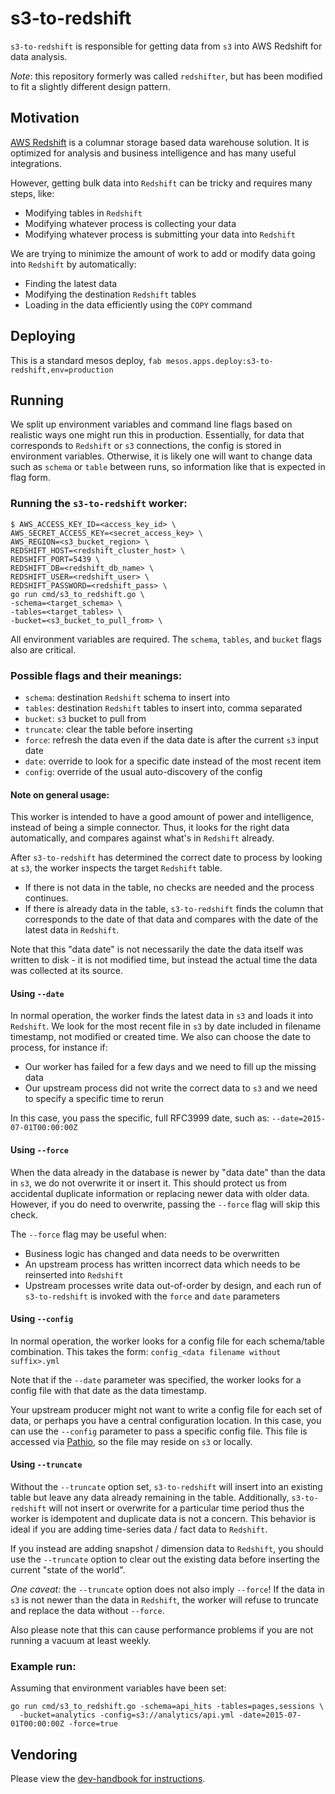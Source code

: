 # s3-to-redshift

`s3-to-redshift` is responsible for getting data from `s3` into AWS Redshift for data analysis.

*Note*: this repository formerly was called `redshifter`, but has been modified to fit a slightly different design pattern.

## Motivation

[AWS Redshift](http://aws.amazon.com/redshift/) is a columnar storage based data warehouse solution.
It is optimized for analysis and business intelligence and has many useful integrations.

However, getting bulk data into `Redshift` can be tricky and requires many steps, like:
- Modifying tables in `Redshift`
- Modifying whatever process is collecting your data
- Modifying whatever process is submitting your data into `Redshift`

We are trying to minimize the amount of work to add or modify data going into `Redshift` by automatically:
- Finding the latest data
- Modifying the destination `Redshift` tables
- Loading in the data efficiently using the `COPY` command

## Deploying

This is a standard mesos deploy, `fab mesos.apps.deploy:s3-to-redshift,env=production`

## Running

We split up environment variables and command line flags based on realistic ways one might run this in production.
Essentially, for data that corresponds to `Redshift` or `s3` connections, the config is stored in environment variables.
Otherwise, it is likely one will want to change data such as `schema` or `table` between runs, so information like that is expected in flag form.

### Running the `s3-to-redshift` worker:

```
$ AWS_ACCESS_KEY_ID=<access_key_id> \
AWS_SECRET_ACCESS_KEY=<secret_access_key> \
AWS_REGION=<s3_bucket_region> \
REDSHIFT_HOST=<redshift_cluster_host> \
REDSHIFT_PORT=5439 \
REDSHIFT_DB=<redshift_db_name> \
REDSHIFT_USER=<redshift_user> \
REDSHIFT_PASSWORD=<redshift_pass> \
go run cmd/s3_to_redshift.go \
-schema=<target_schema> \
-tables=<target_tables> \
-bucket=<s3_bucket_to_pull_from> \
```

All environment variables are required.
The `schema`, `tables`, and `bucket` flags also are critical.

### Possible flags and their meanings:
- `schema`: destination `Redshift` schema to insert into
- `tables`: destination `Redshift` tables to insert into, comma separated
- `bucket`: `s3` bucket to pull from
- `truncate`: clear the table before inserting
- `force`: refresh the data even if the data date is after the current `s3` input date
- `date`: override to look for a specific date instead of the most recent item
- `config`: override of the usual auto-discovery of the config

#### Note on general usage:

This worker is intended to have a good amount of power and intelligence, instead of being a simple connector.
Thus, it looks for the right data automatically, and compares against what's in `Redshift` already.

After `s3-to-redshift` has determined the correct date to process by looking at `s3`, the worker inspects the target `Redshift` table.
- If there is not data in the table, no checks are needed and the process continues.
- If there is already data in the table, `s3-to-redshift` finds the column that corresponds to the date of that data and compares with the date of the latest data in `Redshift`.

Note that this "data date" is not necessarily the date the data itself was written to disk - it is not modified time, but instead the actual time the data was collected at its source.

#### Using `--date`
In normal operation, the worker finds the latest data in `s3` and loads it into `Redshift`.
We look for the most recent file in `s3` by date included in filename timestamp, not modified or created time.
We also can choose the date to process, for instance if:
- Our worker has failed for a few days and we need to fill up the missing data
- Our upstream process did not write the correct data to `s3` and we need to specify a specific time to rerun

In this case, you pass the specific, full RFC3999 date, such as: `--date=2015-07-01T00:00:00Z`

#### Using `--force`
When the data already in the database is newer by "data date" than the data in `s3`, we do not overwrite it or insert it.
This should protect us from accidental duplicate information or replacing newer data with older data.
However, if you do need to overwrite, passing the `--force` flag will skip this check.

The `--force` flag may be useful when:
- Business logic has changed and data needs to be overwritten
- An upstream process has written incorrect data which needs to be reinserted into `Redshift`
- Upstream processes write data out-of-order by design, and each run of `s3-to-redshift` is invoked with the `force` and `date` parameters

#### Using `--config`
In normal operation, the worker looks for a config file for each schema/table combination.
This takes the form: `config_<data filename without suffix>.yml`

Note that if the `--date` parameter was specified, the worker looks for a config file with that date as the data timestamp.

Your upstream producer might not want to write a config file for each set of data, or perhaps you have a central configuration location.
In this case, you can use the `--config` parameter to pass a specific config file.
This file is accessed via [Pathio](https://github.com/Clever/pathio), so the file may reside on `s3` or locally.

#### Using `--truncate`
Without the `--truncate` option set, `s3-to-redshift` will insert into an existing table but leave any data already remaining in the table.
Additionally, `s3-to-redshift` will not insert or overwrite for a particular time period thus the worker is idempotent and duplicate data is not a concern.
This behavior is ideal if you are adding time-series data / fact data to `Redshift`.

If you instead are adding snapshot / dimension data to `Redshift`, you should use the `--truncate` option to clear out the existing data before inserting the current "state of the world".

*One caveat:* the `--truncate` option does not also imply `--force`!
If the data in `s3` is not newer than the data in `Redshift`, the worker will refuse to truncate and replace the data without `--force`.

Also please note that this can cause performance problems if you are not running a vacuum at least weekly.

### Example run:
Assuming that environment variables have been set:
```
go run cmd/s3_to_redshift.go -schema=api_hits -tables=pages,sessions \
  -bucket=analytics -config=s3://analytics/api.yml -date=2015-07-01T00:00:00Z -force=true
```

## Vendoring

Please view the [dev-handbook for instructions](https://github.com/Clever/dev-handbook/blob/master/golang/godep.md).
